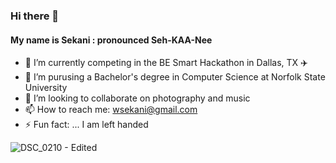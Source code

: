 ### Hi there 👋
#### My name is Sekani : pronounced Seh-KAA-Nee
- 🔭 I’m currently competing in the BE Smart Hackathon in Dallas, TX ✈️
- 🌱 I’m purusing a Bachelor's degree in Computer Science at Norfolk State University
- 👯 I’m looking to collaborate on photography and music
- 📫 How to reach me: wsekani@gmail.com
- ⚡ Fun fact: ... I am left handed

![DSC_0210 - Edited](https://github.com/snwarner22/snwarner22/assets/137221902/97921320-2945-4c63-82ab-616f022a4ce4)
